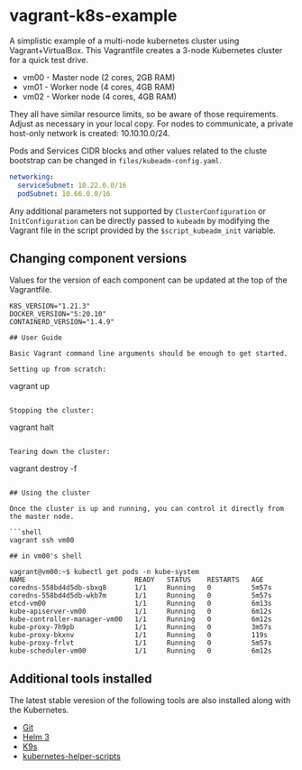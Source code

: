 # vagrant-k8s-example

A simplistic example of a multi-node kubernetes cluster using Vagrant+VirtualBox. This Vagrantfile creates a 3-node Kubernetes cluster for a quick test drive.

* vm00 - Master node (2 cores, 2GB RAM)
* vm01 - Worker node (4 cores, 4GB RAM)
* vm02 - Worker node (4 cores, 4GB RAM)

They all have similar resource limits, so be aware of those requirements. Adjust as necessary in your local copy. For nodes to communicate, a private host-only network is created: 10.10.10.0/24.

Pods and Services CIDR blocks and other values related to the cluste bootstrap can be changed in `files/kubeadm-config.yaml`.

```yaml
networking:
  serviceSubnet: 10.22.0.0/16
  podSubnet: 10.66.0.0/16
```

Any additional parameters not supported by `ClusterConfiguration` or `InitConfiguration` can be directly passed to `kubeadm` by modifying the Vagrant file in the script provided by the `$script_kubeadm_init` variable.

## Changing component versions

Values for the version of each component can be updated at the top of the Vagrantfile.

```Vagrantfile
K8S_VERSION="1.21.3"
DOCKER_VERSION="5:20.10"
CONTAINERD_VERSION="1.4.9"

## User Guide

Basic Vagrant command line arguments should be enough to get started.

Setting up from scratch:

```
vagrant up
```

Stopping the cluster:

```
vagrant halt
```

Tearing down the cluster:

```
vagrant destroy -f
```

## Using the cluster

Once the cluster is up and running, you can control it directly from the master node.

```shell
vagrant ssh vm00

## in vm00's shell

vagrant@vm00:~$ kubectl get pods -n kube-system
NAME                           READY   STATUS    RESTARTS   AGE
coredns-558bd4d5db-sbxq8       1/1     Running   0          5m57s
coredns-558bd4d5db-wkb7m       1/1     Running   0          5m57s
etcd-vm00                      1/1     Running   0          6m13s
kube-apiserver-vm00            1/1     Running   0          6m12s
kube-controller-manager-vm00   1/1     Running   0          6m12s
kube-proxy-7h9pb               1/1     Running   0          3m57s
kube-proxy-bkxnv               1/1     Running   0          119s
kube-proxy-frlvt               1/1     Running   0          5m57s
kube-scheduler-vm00            1/1     Running   0          6m12s
```

## Additional tools installed

The latest stable veresion of the following tools are also installed along with the Kubernetes.

* [Git](https://git-scm.com/)
* [Helm 3](https://helm.sh/docs/)
* [K9s](https://k9scli.io/)
* [kubernetes-helper-scripts](https://github.com/juliohm1978/kubernetes-helper-scripts)
